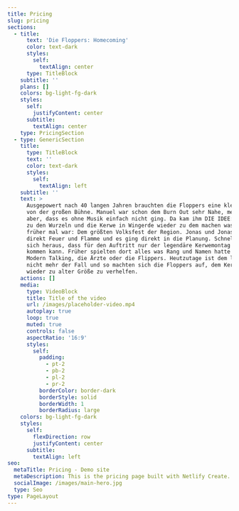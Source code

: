 ```yaml
---
title: Pricing
slug: pricing
sections:
  - title:
      text: 'Die Floppers: Homecoming'
      color: text-dark
      styles:
        self:
          textAlign: center
      type: TitleBlock
    subtitle: ''
    plans: []
    colors: bg-light-fg-dark
    styles:
      self:
        justifyContent: center
      subtitle:
        textAlign: center
    type: PricingSection
  - type: GenericSection
    title:
      type: TitleBlock
      text: ''
      color: text-dark
      styles:
        self:
          textAlign: left
    subtitle: ''
    text: >
      Ausgepowert nach 40 langen Jahren brauchten die Floppers eine kleine Pause
      von der großen Bühne. Manuel war schon dem Burn Out sehr Nahe, merkte
      aber, dass es ohne Musik einfach nicht ging. Da kam ihm DIE IDEE: Zurück
      zu den Wurzeln und die Kerwe in Wingerde wieder zu dem machen was sie
      früher mal war: Dem größten Volksfest der Region. Jonas und Jonas waren
      direkt Feuer und Flamme und es ging direkt in die Planung. Schnell stellte
      sich heraus, dass für den Auftritt nur der legendäre Kerwemontag in Frage
      kommen kann. Früher spielten dort alles was Rang und Namen hatte wie
      Modern Talking, die Ärzte oder die Flippers. Heutzutage ist dem leider
      nicht mehr der Fall und so machten sich die Floppers auf, dem Kerwemontag
      wieder zu alter Größe zu verhelfen.
    actions: []
    media:
      type: VideoBlock
      title: Title of the video
      url: /images/placeholder-video.mp4
      autoplay: true
      loop: true
      muted: true
      controls: false
      aspectRatio: '16:9'
      styles:
        self:
          padding:
            - pt-2
            - pb-2
            - pl-2
            - pr-2
          borderColor: border-dark
          borderStyle: solid
          borderWidth: 1
          borderRadius: large
    colors: bg-light-fg-dark
    styles:
      self:
        flexDirection: row
        justifyContent: center
      subtitle:
        textAlign: left
seo:
  metaTitle: Pricing - Demo site
  metaDescription: This is the pricing page built with Netlify Create.
  socialImage: /images/main-hero.jpg
  type: Seo
type: PageLayout
---
```

